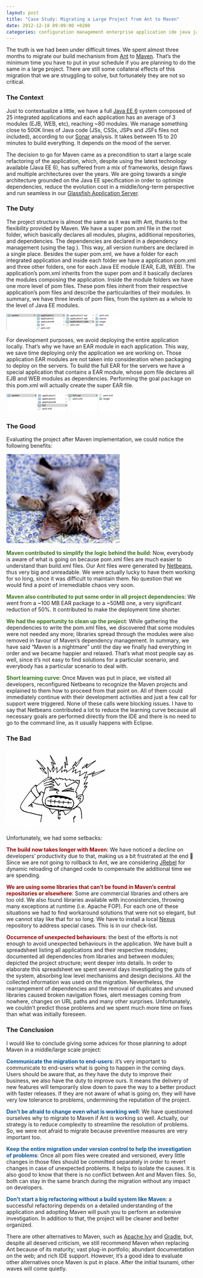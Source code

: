 ```yaml
---
layout: post
title: "Case Study: Migrating a Large Project from Ant to Maven"
date: 2012-12-18 09:09:00 +0200
categories: configuration management enterprise application ide java java ee jsf netbeans refactoring
---
```


The truth is we had been under difficult times. We spent almost three months to migrate our build mechanism from <a href="http://ant.apache.org/" target="_blank">Ant</a> to <a href="http://maven.apache.org/" target="_blank">Maven</a>. That’s the minimum time you have to put in your schedule if you are planning to do the same in a large project. There are still some collateral effects of this migration that we are struggling to solve, but fortunately they are not so critical.

<h3>The Context </h3>
Just to contextualize a little, we have a full <a href="http://www.oracle.com/technetwork/java/javaee/tech/index.html" target="_blank">Java EE 6</a> system composed of 25 integrated applications and each application has an average of 3 modules (EJB, WEB, etc), reaching ~80 modules. We manage something close to 500K lines of Java code (JSs, CSSs, JSPs and JSFs files not included), according to our <a href="http://www.sonarsource.org/" target="_blank">Sonar</a> analysis. It takes between 15 to 20 minutes to build everything. It depends on the mood of the server.

The decision to go for Maven came as a precondition to start a large scale refactoring of the application, which, despite using the latest technology available (Java EE 6), has suffered from a mix of frameworks, design flaws and multiple architectures over the years. We are going towards a single architecture grounded on the Java EE specification in order to optimize dependencies, reduce the evolution cost in a middle/long-term perspective and run seamless in our <a href="http://glassfish.java.net/" target="_blank">Glassfish Application Server</a>.

<h3>The Duty</h3>
The project structure is almost the same as it was with Ant, thanks to the flexibility provided by Maven. We have a super pom.xml file in the root folder, which basically declares all modules, plugins, additional repositories, and dependencies. The dependencies are declared in a dependency management (using the tag <dependencyManagement>). This way, all version numbers are declared in a single place. Besides the super pom.xml, we have a folder for each integrated application and inside each folder we have a application pom.xml and three other folders, one for each Java EE module (EAR, EJB, WEB). The application’s pom.xml inherits from the super pom and it basically declares the modules composing the application. Inside the module folders we have one more level of pom files. These pom files inherit from their respective application’s pom files and  describe the particularities of their modules. In summary, we have three levels of pom files, from the system as a whole to the level of Java EE modules.

![maven-project-structure-300x44.png](/images/posts/maven-project-structure-300x44.png)

For development purposes, we avoid deploying the entire application locally. That’s why we have an EAR module in each application. This way, we save time deploying only the application we are working on. Those application EAR modules are not taken into consideration when packaging to deploy on the servers. To build the full EAR for the servers we have a special application that contains a EAR module, whose pom file declares all EJB and WEB modules as dependencies. Performing the goal <span style='font-family: "Courier New",Courier,monospace;'>package</span> on this pom.xml will actually create the super EAR file.

![maven-project-structure-2-300x50.png](/images/posts/maven-project-structure-2-300x50.png)

<h3>The Good</h3>
Evaluating the project after Maven implementation, we could notice the following benefits:

![relaxed-cat-300x236.jpg](/images/posts/relaxed-cat-300x236.jpg)

<span style="color: #38761d;">**Maven contributed to simplify the logic behind the build**</span>: Now, everybody is aware of what is going on because pom.xml files are much easier to understand than build.xml files. Our Ant files were generated by <a href="http://www.netbeans.org/" target="_blank">Netbeans</a>, thus very big and unreadable. We were actually lucky to have them working for so long, since it was difficult to maintain them. No question that we would find a point of irremediable chaos very soon.

<span style="color: #38761d;">**Maven also contributed to put some order in all project dependencies**</span>: We went from a ~100 MB EAR package to a ~50MB one, a very significant reduction of 50%. It contributed to make the deployment time shorter.

<span style="color: #38761d;">**We had the opportunity to clean up the project**</span>: While gathering the dependencies to write the pom.xml files, we discovered that some modules were not needed any more; libraries spread through the modules were also removed in favour of Maven’s dependency management. In summary, we have said “Maven is a nightmare” until the day we finally had everything in order and we became happier and relaxed. That’s what most people say as well, since it’s not easy to find solutions for a particular scenario, and everybody has a particular scenario to deal with.

<span style="color: #38761d;">**Short learning curve**</span>: Once Maven was put in place, we visited all developers, reconfigured Netbeans to recognize the Maven projects and explained to them how to proceed from that point on. All of them could immediately continue with their development activities and just a few call for support were triggered. None of these calls were blocking issues. I have to say that Netbeans contributed a lot to reduce the learning curve because all necessary goals are performed directly from the IDE and there is no need to go to the command line, as it usually happens with Eclipse.

<h3>The Bad</h3>

![headache-300x212.jpg](/images/posts/headache-300x212.jpg)

Unfortunately, we had some setbacks:

<span style="color: #990000;">**The build now takes longer with Maven**</span>: We have noticed a decline on developers’ productivity due to that, making us a bit frustrated at the end 🙁 Since we are not going to rollback to Ant, we are considering <a href="http://zeroturnaround.com/software/jrebel/" target="_blank">JRebel</a> for dynamic reloading of changed code to compensate the additional time we are spending.

<span style="color: #990000;">**We are using some libraries that can’t be found in Maven’s central repositories or elsewhere**</span>: Some are commercial libraries and others are too old. We also found libraries available with inconsistencies, throwing many exceptions at runtime (i.e. Apache FOP). For each one of these situations we had to find workaround solutions that were not so elegant, but we cannot stay like that for so long. We have to install a local <a href="http://www.sonatype.org/nexus/" target="_blank">Nexus</a> repository to address special cases. This is in our check-list.

<span style="color: #990000;">**Occurrence of unexpected behaviours**</span>: the best of the efforts is not enough to avoid unexpected behaviours in the application. We have built a spreadsheet listing all applications and their respective modules; documented all dependencies from libraries and between modules; depicted the project structure; went deeper into details. In order to elaborate this spreadsheet we spent several days investigating the guts of the system, absorbing low level mechanisms and design decisions. All the collected information was used on the migration. Nevertheless, the rearrangement of dependencies and the removal of duplicates and unused libraries caused broken navigation flows, alert messages coming from nowhere, changes on URL paths and many other surprises. Unfortunately, we couldn’t predict those problems and we spent much more time on fixes than what was initially foreseen.

<h3>The Conclusion</h3>
I would like to conclude giving some advices for those planning to adopt Maven in a middle/large scale project:

<span style="color: #0b5394;">**Communicate the migration to end-users**</span>: it’s very important to communicate to end-users what is going to happen in the coming days. Users should be aware that, as they have the duty to improve their business, we also have the duty to improve ours. It means the delivery of new features will temporarily slow down to pave the way to a better product with faster releases. If they are not aware of what is going on, they will have very low tolerance to problems, undermining the reputation of the project.

<span style="color: #0b5394;">**Don’t be afraid to change even what is working well**</span>: We have questioned ourselves why to migrate to Maven if Ant is working so well. Actually, our strategy is to reduce complexity to streamline the resolution of problems. So, we were not afraid to migrate because preventive measures are very important too.

<span style="color: #0b5394;">**Keep the entire migration under version control to help the investigation of problems**</span>: Once all pom files were created and versioned, every little changes in those files should be committed separately in order to revert changes in case of unexpected problems. It helps to isolate the causes. It is also good to know that there is no conflict between Ant and Maven files. So, both can stay in the same branch during the migration without any impact on developers.

<span style="color: #0b5394;">**Don’t start a big refactoring without a build system like Maven**</span>: a successful refactoring depends on a detailed understanding of the application and adopting Maven will push you to perform an extensive investigation. In addition to that, the project will be cleaner and better organized.

There are other alternatives to Maven, such as <a href="http://ant.apache.org/ivy/" target="_blank">Apache Ivy</a> and <a href="http://www.gradle.org/" target="_blank">Gradle</a>, but, despite all deserved criticism, we still recommend Maven when replacing Ant because of its maturity; vast plug-in portfolio; abundant documentation on the web; and rich IDE support. However, it’s a good idea to evaluate other alternatives once Maven is put in place. After the initial tsunami, other waves will come quietly.
